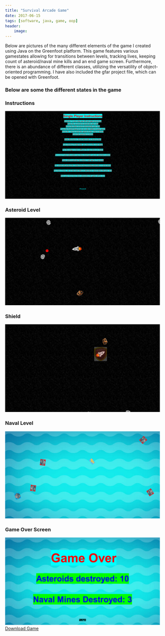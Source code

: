 ```yaml
---
title: "Survival Arcade Game"
date: 2017-06-15
tags: [software, java, game, oop]
header:
    image:
---
```


<html>
<head>
<link rel="stylesheet" type="text/css" href="/assets/css/style_game.css">
</head>
<body>
<div id= "main_style">
  <p> Below are pictures of the many different elements of the game I created using Java on the Greenfoot platform.
      This game features various gamestates allowing for transitions between levels, tracking lives, keeping count of
      asteroid/naval mine kills and an end game screen. Furthermore, there is an abundance of different classes, utilizing
      the versatility of object-oriented programming.  I have also included the gfar project file, which can be opened
      with Greenfoot. </p>
  <h3> Below are some the different states in the game </h3>
  <h3> Instructions </h3> 
  <img src="/images/greenfootInstructions.png" alt="Instructions">
  <br/>
  <h3> Asteroid Level </h3> 
  <img src="/images/greenfootAsteroidLvl.png" alt="Asteroid Level">
  <br/>
  <h3> Shield </h3>
  <img src="/images/greenfootShield.png" alt="Shield"> 
  <br/>
  <h3> Naval Level </h3>
  <img src="/images/greenfootNavalLvl.png" alt="Naval Level">
  <br/>
  <h3> Game Over Screen </h3>
  <img src="/images/greenfootGameOver.png" alt="Game Over">
</div>
<div id="extra">
  <a href="/SurvivalGame.gfar/" download>Download Game</a>
</div>
</body>
</html>